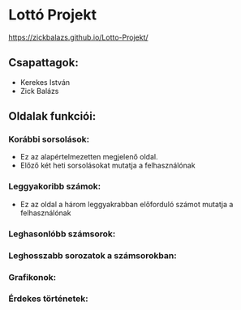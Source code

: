 # Lottó Projekt
https://zickbalazs.github.io/Lotto-Projekt/
## Csapattagok:
- Kerekes István
- Zick Balázs
## Oldalak funkciói:
### Korábbi sorsolások:
- Ez az alapértelmezetten megjelenő oldal.
- Előző két heti sorsolásokat mutatja a felhasználónak
### Leggyakoribb számok:
- Ez az oldal a három leggyakrabban előforduló számot mutatja a felhasználónak
### Leghasonlóbb számsorok:
### Leghosszabb sorozatok a számsorokban:
### Grafikonok:
### Érdekes történetek:
